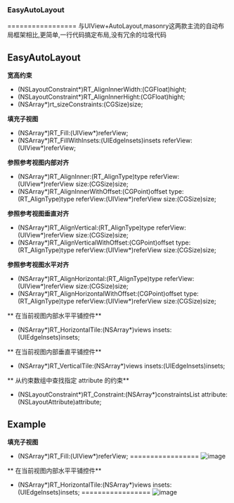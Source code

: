 ### EasyAutoLayout
=================
与UIView+AutoLayout,masonry这两款主流的自动布局框架相比,更简单,一行代码搞定布局,没有冗余的垃圾代码

## EasyAutoLayout 

**宽高约束**
- (NSLayoutConstraint*)RT_AlignInnerWidth:(CGFloat)hight;
- (NSLayoutConstraint*)RT_AlignInnerHight:(CGFloat)hight;
- (NSArray*)rt_sizeConstraints:(CGSize)size;

**填充子视图**
- (NSArray*)RT_Fill:(UIView*)referView;
- (NSArray*)RT_FillWithInsets:(UIEdgeInsets)insets  referView:(UIView*)referView;

**参照参考视图内部对齐**
- (NSArray*)RT_AlignInner:(RT_AlignType)type referView:(UIView*)referView size:(CGSize)size;
- (NSArray*)RT_AlignInnerWithOffset:(CGPoint)offset type:(RT_AlignType)type referView:(UIView*)referView size:(CGSize)size;

**参照参考视图垂直对齐**
- (NSArray*)RT_AlignVertical:(RT_AlignType)type referView:(UIView*)referView size:(CGSize)size;
- (NSArray*)RT_AlignVerticalWithOffset:(CGPoint)offset  type:(RT_AlignType)type referView:(UIView*)referView size:(CGSize)size;

**参照参考视图水平对齐**
- (NSArray*)RT_AlignHorizontal:(RT_AlignType)type referView:(UIView*)referView  size:(CGSize)size;
- (NSArray*)RT_AlignHorizontalWithOffset:(CGPoint)offset type:(RT_AlignType)type referView:(UIView*)referView  size:(CGSize)size;

** 在当前视图内部水平平铺控件**
- (NSArray*)RT_HorizontalTile:(NSArray*)views insets:(UIEdgeInsets)insets;

**  在当前视图内部垂直平铺控件**
- (NSArray*)RT_VerticalTile:(NSArray*)views insets:(UIEdgeInsets)insets;

** 从约束数组中查找指定 attribute 的约束**
- (NSLayoutConstraint*)RT_Constraint:(NSArray*)constraintsList attribute:(NSLayoutAttribute)attribute;

## Example
**填充子视图**
- (NSArray*)RT_Fill:(UIView*)referView;
=================
![image](https://github.com/codeXiaoQiang/PhotoPicker/blob/master/1.png)

** 在当前视图内部水平平铺控件**
- (NSArray*)RT_HorizontalTile:(NSArray*)views insets:(UIEdgeInsets)insets;
=================
![image](https://github.com/codeXiaoQiang/PhotoPicker/blob/master/2.png)

